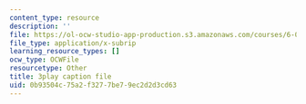 ```yaml
---
content_type: resource
description: ''
file: https://ol-ocw-studio-app-production.s3.amazonaws.com/courses/6-01sc-introduction-to-electrical-engineering-and-computer-science-i-spring-2011/0b93504c75a2f3277be79ec2d2d3cd63_yWQYXEjxAnk.srt
file_type: application/x-subrip
learning_resource_types: []
ocw_type: OCWFile
resourcetype: Other
title: 3play caption file
uid: 0b93504c-75a2-f327-7be7-9ec2d2d3cd63
---
```

